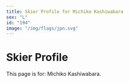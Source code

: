 ```yaml
---
title: Skier Profile for Michiko Kashiwabara
sex: "L"
id: "194"
image: "/img/flags/jpn.svg" 
---
```


# Skier Profile

This page is for: Michiko Kashiwabara.
    